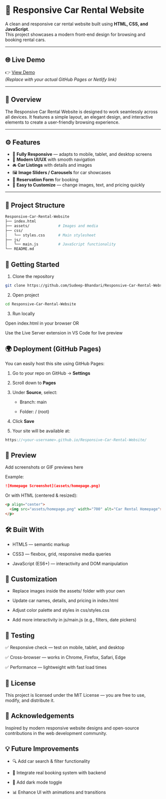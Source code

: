 # 🚗 Responsive Car Rental Website

A clean and responsive car rental website built using **HTML, CSS, and JavaScript**.  
This project showcases a modern front-end design for browsing and booking rental cars.

---

## 🌐 Live Demo

👉 [View Demo](https://sudeep-bhandari.github.io/Responsive-Car-Rental-Website/)  
*(Replace with your actual GitHub Pages or Netlify link)*

---

## 📄 Overview

The Responsive Car Rental Website is designed to work seamlessly across all devices. It features a simple layout, an elegant design, and interactive elements to create a user-friendly browsing experience.

---

## ⚙️ Features

- 📱 **Fully Responsive** — adapts to mobile, tablet, and desktop screens  
- 🎨 **Modern UI/UX** with smooth navigation  
- 🚘 **Car Listings** with details and images  
- 🖼️ **Image Sliders / Carousels** for car showcases  
- 📝 **Reservation Form** for booking  
- 🧩 **Easy to Customize** — change images, text, and pricing quickly  

---

## 📂 Project Structure

```bash
Responsive-Car-Rental-Website
├── index.html
├── assets/             # Images and media
├── css/
│   └── styles.css      # Main stylesheet
├── js/
│   └── main.js         # JavaScript functionality
└── README.md
```

## 🚀 Getting Started
1. Clone the repository
```bash
git clone https://github.com/Sudeep-Bhandari/Responsive-Car-Rental-Website.git
```
2. Open project
```bash
cd Responsive-Car-Rental-Website
```
3. Run locally

Open index.html in your browser
OR

Use the Live Server extension in VS Code for live preview

## 🌍 Deployment (GitHub Pages)
You can easily host this site using GitHub Pages:

1. Go to your repo on GitHub → **Settings**

2. Scroll down to **Pages**

3. Under **Source**, select:

   - Branch: main

   - Folder: / (root)

4. Click **Save**

5. Your site will be available at:

```cpp
https://<your-username>.github.io/Responsive-Car-Rental-Website/
```


## 📸 Preview

Add screenshots or GIF previews here

Example:

```markdown
![Homepage Screenshot](assets/homepage.png)
```

Or with HTML (centered & resized):
```html
<p align="center">
  <img src="assets/homepage.png" width="700" alt="Car Rental Homepage">
</p>
```

## 🛠️ Built With

- HTML5 — semantic markup

- CSS3 — flexbox, grid, responsive media queries

- JavaScript (ES6+) — interactivity and DOM manipulation

## 🎨 Customization

- Replace images inside the assets/ folder with your own

- Update car names, details, and pricing in index.html

- Adjust color palette and styles in css/styles.css

- Add more interactivity in js/main.js (e.g., filters, date pickers)


## 🧪 Testing

✅ Responsive check — test on mobile, tablet, and desktop

✅ Cross-browser — works in Chrome, Firefox, Safari, Edge

✅ Performance — lightweight with fast load times


## 📄 License

This project is licensed under the MIT License — you are free to use, modify, and distribute it.

## 🙏 Acknowledgements

Inspired by modern responsive website designs and open-source contributions in the web development community.

## 💡 Future Improvements

- 🔍 Add car search & filter functionality

- 📅 Integrate real booking system with backend

- 🌙 Add dark mode toggle

- 📊 Enhance UI with animations and transitions
